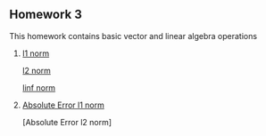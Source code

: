 ## Homework 3

This homework contains basic vector and linear algebra operations

1. [l1 norm](https://github.com/kaiudall/MATH4610/blob/master/SoftwareManual/norm1.md)

   [l2 norm](https://github.com/kaiudall/MATH4610/blob/master/SoftwareManual/norm2.md)
   
   [linf norm](https://github.com/kaiudall/MATH4610/blob/master/SoftwareManual/norminf.md)
   
2. [Absolute Error l1 norm](https://github.com/kaiudall/MATH4610/blob/master/SoftwareManual/abserrornorm1.md)

   [Absolute Error l2 norm]
